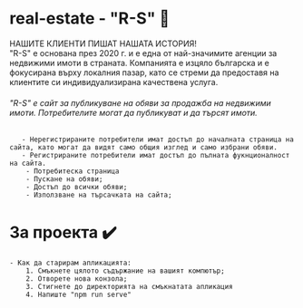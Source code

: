 # real-estate - "R-S" 🌆

НАШИТЕ КЛИЕНТИ ПИШАТ НАШАТА ИСТОРИЯ!  
"R-S" е основана през 2020 г. и е една от най-значимите агенции за недвижими имоти в страната. Компанията е изцяло българска и е фокусирана върху локалния пазар, като се стреми да предоставя на клиентите си индивидуализирана качествена услуга.

###### "R-S" е сайт за публикуване на обяви за продажба на недвижими имоти. Потребителите могат да публикуват и да търсят имоти.
       - Нерегистрираните потребители имат достъп до началната страница на сайта, като могат да видят само общия изглед и само избрани обяви.
       - Регистрираните потребители имат достъп до пълната фукнционалност на сайта.
        - Потребитеска страница
        - Пускане на обяви;
        - Достъп до всички обяви;
        - Използване на търсачката на сайта;
 

# За проекта ✔️
    - Как да старирам апликацията:
        1. Смъкнете цялото съдържание на вашият компютър;
        2. Отворете нова конзола;
        3. Стигнете до директорията на смъкнатата апликация
        4. Напиште "npm run serve"